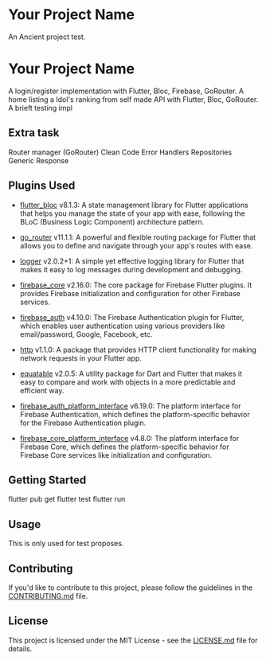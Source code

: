 # Your Project Name

An Ancient project test.

# Your Project Name

A login/register implementation with Flutter, Bloc, Firebase, GoRouter.
A home listing a Idol's ranking from self made API with Flutter, Bloc, GoRouter.
A brieft testing impl

## Extra task

Router manager (GoRouter)
Clean Code
Error Handlers
Repositories
Generic Response

## Plugins Used

- [flutter_bloc](https://pub.dev/packages/flutter_bloc) v8.1.3: A state management library for Flutter applications that helps you manage the state of your app with ease, following the BLoC (Business Logic Component) architecture pattern.

- [go_router](https://pub.dev/packages/go_router) v11.1.1: A powerful and flexible routing package for Flutter that allows you to define and navigate through your app's routes with ease.

- [logger](https://pub.dev/packages/logger) v2.0.2+1: A simple yet effective logging library for Flutter that makes it easy to log messages during development and debugging.

- [firebase_core](https://pub.dev/packages/firebase_core) v2.16.0: The core package for Firebase Flutter plugins. It provides Firebase initialization and configuration for other Firebase services.

- [firebase_auth](https://pub.dev/packages/firebase_auth) v4.10.0: The Firebase Authentication plugin for Flutter, which enables user authentication using various providers like email/password, Google, Facebook, etc.

- [http](https://pub.dev/packages/http) v1.1.0: A package that provides HTTP client functionality for making network requests in your Flutter app.

- [equatable](https://pub.dev/packages/equatable) v2.0.5: A utility package for Dart and Flutter that makes it easy to compare and work with objects in a more predictable and efficient way.

- [firebase_auth_platform_interface](https://pub.dev/packages/firebase_auth_platform_interface) v6.19.0: The platform interface for Firebase Authentication, which defines the platform-specific behavior for the Firebase Authentication plugin.

- [firebase_core_platform_interface](https://pub.dev/packages/firebase_core_platform_interface) v4.8.0: The platform interface for Firebase Core, which defines the platform-specific behavior for Firebase Core services like initialization and configuration.

## Getting Started

flutter pub get
flutter test
flutter run

## Usage

This is only used for test proposes.

## Contributing

If you'd like to contribute to this project, please follow the guidelines in the [CONTRIBUTING.md](CONTRIBUTING.md) file.

## License

This project is licensed under the MIT License - see the [LICENSE.md](LICENSE.md) file for details.
